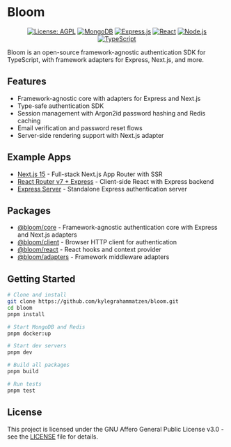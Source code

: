 # Bloom

<div align="center">

[![License: AGPL](https://img.shields.io/badge/License-AGPL-red.svg)](LICENSE)
[![MongoDB](https://img.shields.io/badge/MongoDB-8.7-green.svg)](https://www.mongodb.com/)
[![Express.js](https://img.shields.io/badge/Express.js-4.21-green.svg)](https://expressjs.com/)
[![React](https://img.shields.io/badge/React-19-blue.svg)](https://reactjs.org/)
[![Node.js](https://img.shields.io/badge/Node.js-20-green.svg)](https://nodejs.org/)
[![TypeScript](https://img.shields.io/badge/TypeScript-5.9-blue.svg)](https://www.typescriptlang.org/)

</div>

Bloom is an open-source framework-agnostic authentication SDK for TypeScript, with framework adapters for Express, Next.js, and more.

## Features

- Framework-agnostic core with adapters for Express and Next.js
- Type-safe authentication SDK
- Session management with Argon2id password hashing and Redis caching
- Email verification and password reset flows
- Server-side rendering support with Next.js adapter

## Example Apps

- [Next.js 15](apps/next15) - Full-stack Next.js App Router with SSR
- [React Router v7 + Express](apps/react-router-v7) - Client-side React with Express backend
- [Express Server](apps/express-server) - Standalone Express authentication server

## Packages

- [@bloom/core](packages/core) - Framework-agnostic authentication core with Express and Next.js adapters
- [@bloom/client](packages/client) - Browser HTTP client for authentication
- [@bloom/react](packages/react) - React hooks and context provider
- [@bloom/adapters](packages/adapters) - Framework middleware adapters

## Getting Started

```bash
# Clone and install
git clone https://github.com/kylegrahammatzen/bloom.git
cd bloom
pnpm install

# Start MongoDB and Redis
pnpm docker:up

# Start dev servers
pnpm dev

# Build all packages
pnpm build

# Run tests
pnpm test
```

## License

This project is licensed under the GNU Affero General Public License v3.0 - see the [LICENSE](LICENSE) file for details.

